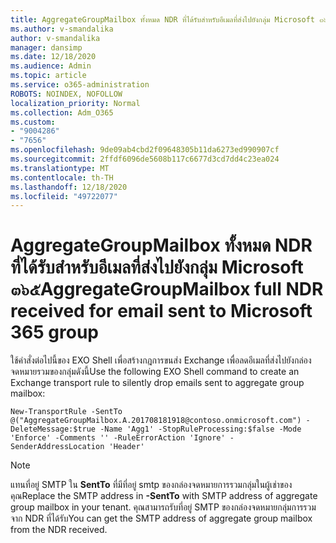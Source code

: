 ```yaml
---
title: AggregateGroupMailbox ทั้งหมด NDR ที่ได้รับสำหรับอีเมลที่ส่งไปยังกลุ่ม Microsoft ๓๖๕
ms.author: v-smandalika
author: v-smandalika
manager: dansimp
ms.date: 12/18/2020
ms.audience: Admin
ms.topic: article
ms.service: o365-administration
ROBOTS: NOINDEX, NOFOLLOW
localization_priority: Normal
ms.collection: Adm_O365
ms.custom:
- "9004286"
- "7656"
ms.openlocfilehash: 9de09ab4cbd2f09648305b11da6273ed990907cf
ms.sourcegitcommit: 2ffdf6096de5608b117c6677d3cd7dd4c23ea024
ms.translationtype: MT
ms.contentlocale: th-TH
ms.lasthandoff: 12/18/2020
ms.locfileid: "49722077"
---
```

# <a name="aggregategroupmailbox-full-ndr-received-for-email-sent-to-microsoft-365-group"></a><span data-ttu-id="6e513-102">AggregateGroupMailbox ทั้งหมด NDR ที่ได้รับสำหรับอีเมลที่ส่งไปยังกลุ่ม Microsoft ๓๖๕</span><span class="sxs-lookup"><span data-stu-id="6e513-102">AggregateGroupMailbox full NDR received for email sent to Microsoft 365 group</span></span>

<span data-ttu-id="6e513-103">ใช้คำสั่งต่อไปนี้ของ EXO Shell เพื่อสร้างกฎการขนส่ง Exchange เพื่อลดอีเมลที่ส่งไปยังกล่องจดหมายรวมของกลุ่มดังนี้</span><span class="sxs-lookup"><span data-stu-id="6e513-103">Use the following EXO Shell command to create an Exchange transport rule to silently drop emails sent to aggregate group mailbox:</span></span>

`New-TransportRule -SentTo @("AggregateGroupMailbox.A.201708181918@contoso.onmicrosoft.com") -DeleteMessage:$true -Name 'Agg1' -StopRuleProcessing:$false -Mode 'Enforce' -Comments '' -RuleErrorAction 'Ignore' -SenderAddressLocation 'Header'`

> [!NOTE]
> <span data-ttu-id="6e513-104">แทนที่อยู่ SMTP ใน **SentTo** ที่มีที่อยู่ smtp ของกล่องจดหมายการรวมกลุ่มในผู้เช่าของคุณ</span><span class="sxs-lookup"><span data-stu-id="6e513-104">Replace the SMTP address in **-SentTo** with SMTP address of aggregate group mailbox in your tenant.</span></span> <span data-ttu-id="6e513-105">คุณสามารถรับที่อยู่ SMTP ของกล่องจดหมายกลุ่มการรวมจาก NDR ที่ได้รับ</span><span class="sxs-lookup"><span data-stu-id="6e513-105">You can get the SMTP address of aggregate group mailbox from the NDR received.</span></span>



